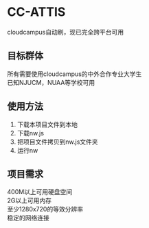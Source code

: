 # CC-ATTIS
cloudcampus自动刷，现已完全跨平台可用  

## 目标群体  
所有需要使用cloudcampus的中外合作专业大学生  
已知NJUCM，NUAA等学校可用  

## 使用方法 
1. 下载本项目文件到本地  
2. 下载nw.js  
3. 把项目文件拷贝到nw.js文件夹  
4. 运行nw  
  
## 项目需求  
400M以上可用硬盘空间  
2G以上可用内存  
至少1280x720的等效分辨率  
稳定的网络连接  

